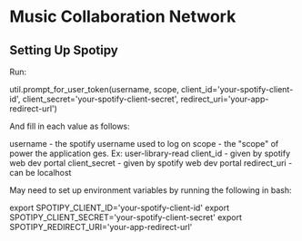 # Music Collaboration Network

## Setting Up Spotipy
Run:

util.prompt_for_user_token(username,
                         scope,
                         client_id='your-spotify-client-id',
                         client_secret='your-spotify-client-secret',
                         redirect_uri='your-app-redirect-url')

And fill in each value as follows:

username - the spotify username used to log on
scope - the "scope" of power the application ges. Ex: user-library-read
client_id - given by spotify web dev portal
client_secret - given by spotify web dev portal
redirect_uri - can be localhost

May need to set up environment variables by running the following in bash:

export SPOTIPY_CLIENT_ID='your-spotify-client-id'
export SPOTIPY_CLIENT_SECRET='your-spotify-client-secret'
export SPOTIPY_REDIRECT_URI='your-app-redirect-url'
